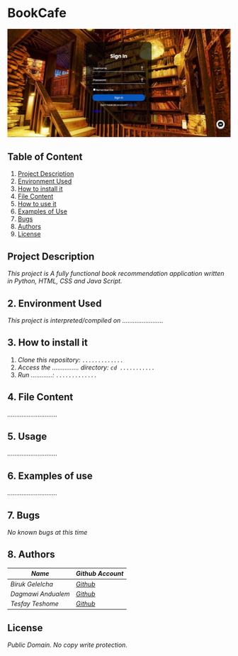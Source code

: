 # **BookCafe**

![Landing Page](https://github.com/Iwamgad/PORTFOLIO/blob/main/Landing%20Page.jpg)

## Table of Content
1. [Project Description](##Project-Description)
2. [Environment Used](##Environment-Used)
3. [How to install it](##How-to-install-it)
4. [File Content](##File-Content)
5. [How to use it](##Usage)
6. [Examples of Use](##Examples-of-Use)
7. [Bugs](##Bugs)
8. [Authors](##Authors)
9. [License](##License)


## <a name= "Project-Description"> </a> Project Description
 _This project is A fully functional book recommendation application written in Python, HTML, CSS and Java Script._


## 2. <a name= "Environment-Used"> </a>Environment Used
 _This project is interpreted/compiled on ......................._


## 3. <a name= "How-to-install-it"> </a>How to install it
1. _Clone this repository: ```............. ```_
2. _Access the ............... directory: ```cd ...........```_
3. _Run ............: ```.............```_


## 4. <a name= "File-Content"> </a> File Content
_............................_

## 5. <a name= "Usage"> </a>Usage
_............................_

## 6. <a name= "Examples-of-Use"> </a>Examples of use
_............................_

## 7. <a name= "Bugs"> </a>Bugs
 _No known bugs at this time_


## 8. <a name= "Authors"> </a>Authors
|_Name_ | _Github Account_|
|-----|-------|
|_Biruk Gelelcha_|[_Github_](https://github.com/Biruk-G3)|
|_Dagmawi Andualem_|[_Github_](https://github.com/Iwamgad)|
|_Tesfay Teshome_|[_Github_](https://github.com/Tesfay-Teshome)|


## <a name= "License"> </a>License
_Public Domain. No copy write protection._

